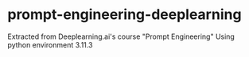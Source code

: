 # prompt-engineering-deeplearning
Extracted from Deeplearning.ai's course "Prompt Engineering"
Using python environment 3.11.3
